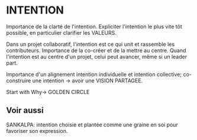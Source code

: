 # INTENTION

Importance de la clarté de l'intention. Expliciter l'intention le plus vite tôt possible, en particulier clarifier les VALEURS.

Dans un projet collaboratif, l'intention est ce qui unit et rassemble les contributeurs. Importance de la co-créer et de la mettre au centre. Quand l'intention est au centre d'un projet, celui peut avancer, même si un leader part.

Importance d'un alignement intention individuelle et intention collective; co-construire une intention -> avoir une VISION PARTAGEE.

Start with Why-> GOLDEN CIRCLE

## Voir aussi 

SANKALPA: intention choisie et plantée comme une graine en soi pour favoriser son expression.

